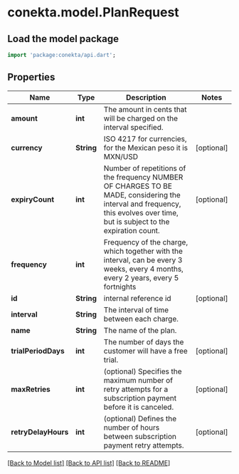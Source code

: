 # conekta.model.PlanRequest

## Load the model package
```dart
import 'package:conekta/api.dart';
```

## Properties
Name | Type | Description | Notes
------------ | ------------- | ------------- | -------------
**amount** | **int** | The amount in cents that will be charged on the interval specified. | 
**currency** | **String** | ISO 4217 for currencies, for the Mexican peso it is MXN/USD | [optional] 
**expiryCount** | **int** | Number of repetitions of the frequency NUMBER OF CHARGES TO BE MADE, considering the interval and frequency, this evolves over time, but is subject to the expiration count. | [optional] 
**frequency** | **int** | Frequency of the charge, which together with the interval, can be every 3 weeks, every 4 months, every 2 years, every 5 fortnights | 
**id** | **String** | internal reference id | [optional] 
**interval** | **String** | The interval of time between each charge. | 
**name** | **String** | The name of the plan. | 
**trialPeriodDays** | **int** | The number of days the customer will have a free trial. | [optional] 
**maxRetries** | **int** | (optional) Specifies the maximum number of retry attempts for a subscription payment before it is canceled. | [optional] 
**retryDelayHours** | **int** | (optional)  Defines the number of hours between subscription payment retry attempts. | [optional] 

[[Back to Model list]](../README.md#documentation-for-models) [[Back to API list]](../README.md#documentation-for-api-endpoints) [[Back to README]](../README.md)


